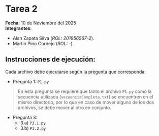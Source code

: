 # Tarea 2
**Fecha**: 10 de Noviembre del 2025  
**Integrantes**:
- Alan Zapata Silva (*ROL: 201956567-2*).
- Martin Pino Cornejo (*ROL: -*).

## Instrucciones de ejecución:
Cada archivo debe ejecutarse según la pregunta que corresponda:

- Pregunta 1: `P1.py`
> En esta pregunta se requiere que tanto el archivo `P1.py` como la secuencia utilizada (`secuenciaCompleta.txt`) se encuentren en el mismo directorio, por lo que en caso de mover alguno de los dos archivos, se debe mover al otro en conjunto.
- Pregunta 3:
  - 3.a) `P3.1.py`
  - 3.b) `P3.2.py`
